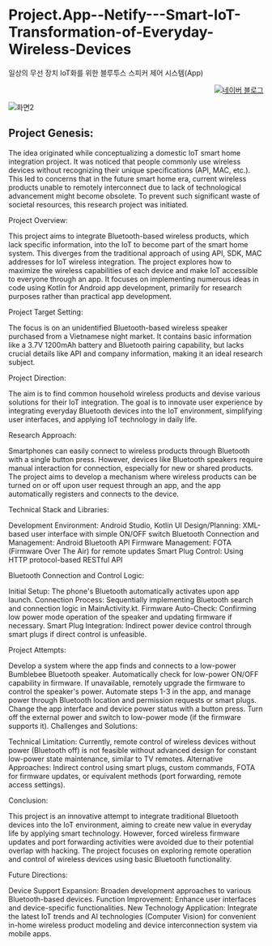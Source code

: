 # Project.App--Netify---Smart-IoT-Transformation-of-Everyday-Wireless-Devices
일상의 무선 장치 IoT화를 위한 블루투스 스피커 제어 시스템(App)

<p align="right">
  <a href="https://blog.naver.com/pixelwizard/223317548521">
    <img src="https://img.shields.io/badge/한국어%20번역본-03C75A?style=flat-square&logo=Naver&logoColor=white" alt="네이버 블로그">
  </a> </p>  
  
![화면2](https://github.com/pixelwizard2/Project.App--Netify---Smart-IoT-Transformation-of-Everyday-Wireless-Devices/assets/138272416/7b2b4b43-7b1a-4e14-b5c1-319d6b94af98)

## Project Genesis:

The idea originated while conceptualizing a domestic IoT smart home integration project. It was noticed that people commonly use wireless devices without recognizing their unique specifications (API, MAC, etc.). This led to concerns that in the future smart home era, current wireless products unable to remotely interconnect due to lack of technological advancement might become obsolete. To prevent such significant waste of societal resources, this research project was initiated.

Project Overview:

This project aims to integrate Bluetooth-based wireless products, which lack specific information, into the IoT to become part of the smart home system. This diverges from the traditional approach of using API, SDK, MAC addresses for IoT wireless integration. The project explores how to maximize the wireless capabilities of each device and make IoT accessible to everyone through an app. It focuses on implementing numerous ideas in code using Kotlin for Android app development, primarily for research purposes rather than practical app development.

Project Target Setting:

The focus is on an unidentified Bluetooth-based wireless speaker purchased from a Vietnamese night market. It contains basic information like a 3.7V 1200mAh battery and Bluetooth pairing capability, but lacks crucial details like API and company information, making it an ideal research subject.

Project Direction:

The aim is to find common household wireless products and devise various solutions for their IoT integration. The goal is to innovate user experience by integrating everyday Bluetooth devices into the IoT environment, simplifying user interfaces, and applying IoT technology in daily life.

Research Approach:

Smartphones can easily connect to wireless products through Bluetooth with a single button press. However, devices like Bluetooth speakers require manual interaction for connection, especially for new or shared products. The project aims to develop a mechanism where wireless products can be turned on or off upon user request through an app, and the app automatically registers and connects to the device.

Technical Stack and Libraries:

Development Environment: Android Studio, Kotlin
UI Design/Planning: XML-based user interface with simple ON/OFF switch
Bluetooth Connection and Management: Android Bluetooth API
Firmware Management: FOTA (Firmware Over The Air) for remote updates
Smart Plug Control: Using HTTP protocol-based RESTful API

Bluetooth Connection and Control Logic:

Initial Setup: The phone's Bluetooth automatically activates upon app launch.
Connection Process: Sequentially implementing Bluetooth search and connection logic in MainActivity.kt.
Firmware Auto-Check: Confirming low power mode operation of the speaker and updating firmware if necessary.
Smart Plug Integration: Indirect power device control through smart plugs if direct control is unfeasible.

Project Attempts:

Develop a system where the app finds and connects to a low-power Bumblebee Bluetooth speaker.
Automatically check for low-power ON/OFF capability in firmware.
If unavailable, remotely upgrade the firmware to control the speaker's power.
Automate steps 1-3 in the app, and manage power through Bluetooth location and permission requests or smart plugs.
Change the app interface and device power status with a button press.
Turn off the external power and switch to low-power mode (if the firmware supports it).
Challenges and Solutions:

Technical Limitation: Currently, remote control of wireless devices without power (Bluetooth off) is not feasible without advanced design for constant low-power state maintenance, similar to TV remotes.
Alternative Approaches: Indirect control using smart plugs, custom commands, FOTA for firmware updates, or equivalent methods (port forwarding, remote access settings).

Conclusion:

This project is an innovative attempt to integrate traditional Bluetooth devices into the IoT environment, aiming to create new value in everyday life by applying smart technology. However, forced wireless firmware updates and port forwarding activities were avoided due to their potential overlap with hacking. The project focuses on exploring remote operation and control of wireless devices using basic Bluetooth functionality.

Future Directions:

Device Support Expansion: Broaden development approaches to various Bluetooth-based devices.
Function Improvement: Enhance user interfaces and device-specific functionalities.
New Technology Application: Integrate the latest IoT trends and AI technologies (Computer Vision) for convenient in-home wireless product modeling and device interconnection system via mobile apps.
